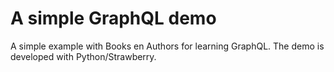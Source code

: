 # A simple GraphQL demo
A simple example with Books en Authors for learning GraphQL. The demo is developed with Python/Strawberry.
